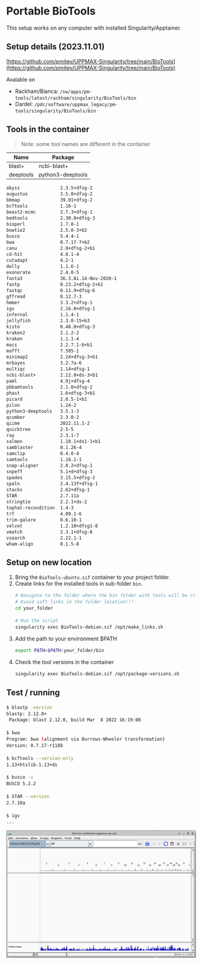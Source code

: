 # Portable BioTools

This setup works on any computer with installed Singularity/Apptainer.


## Setup details (2023.11.01)

[https://github.com/pmitev/UPPMAX-Singularity/tree/main/BioTools](https://github.com/pmitev/UPPMAX-Singularity/tree/main/BioTools)

Avalable on

- Rackham/Bianca: `/sw/apps/pm-tools/latest/rackham/singularity/BioTools/bin`
- Dardel: `/pdc/software/uppmax_legacy/pm-tools/singularity/BioTools/bin`


## Tools in the container
> Note: some tool names are different in the container


| Name      | Package           |
| --------  | --------          |
| blast+    | ncbi-blast+       |
| deeptools | python3-deeptools |



```
abyss               2.3.5+dfsg-2
augustus            3.5.0+dfsg-2
bbmap               39.01+dfsg-2
bcftools            1.16-1
beast2-mcmc         2.7.3+dfsg-1
bedtools            2.30.0+dfsg-3
bioperl             1.7.8-1
bowtie2             2.5.0-3+b2
busco               5.4.4-1
bwa                 0.7.17-7+b2
canu                2.0+dfsg-2+b1
cd-hit              4.8.1-4
cutadapt            4.2-1
delly               1.1.6-1
exonerate           2.4.0-5
fasta3              36.3.8i.14-Nov-2020-1
fastp               0.23.2+dfsg-2+b1
fastqc              0.11.9+dfsg-6
gffread             0.12.7-3
hmmer               3.3.2+dfsg-1
igv                 2.16.0+dfsg-1
infernal            1.1.4-1
jellyfish           2.3.0-15+b3
kisto               0.48.0+dfsg-3
kraken2             2.1.2-2
kraken              1.1.1-4
macs                2.2.7.1-6+b1
mafft               7.505-1
minimap2            2.24+dfsg-3+b1
mrbayes             3.2.7a-6
multiqc             1.14+dfsg-1
ncbi-blast+         2.12.0+ds-3+b1
paml                4.9j+dfsg-4
pbbamtools          2.1.0+dfsg-2
phast               1.6+dfsg-3+b1
picard              2.8.5-1+b1
pilon               1.24-2
python3-deeptools   3.5.1-3
qcumber             2.3.0-2
qiime               2022.11.1-2
quicktree           2.5-5
ray                 2.3.1-7
salmon              1.10.1+ds1-1+b1
samblaster          0.1.26-4
samclip             0.4.0-4
samtools            1.16.1-1
snap-aligner        2.0.2+dfsg-1
snpeff              5.1+d+dfsg-3
spades              3.15.5+dfsg-2
spaln               2.4.13f+dfsg-1
stacks              2.62+dfsg-1
STAR                2.7.11a
stringtie           2.2.1+ds-2
tophat-recondition  1.4-3
trf                 4.09.1-6
trim-galore         0.6.10-1
velvet              1.2.10+dfsg1-8
vmatch              2.3.1+dfsg-8
vsearch             2.22.1-1
wham-align          0.1.5-8
```

    
## Setup on new location
1. Bring the `BioTools-ubuntu.sif` container to your project folder.
2. Create links for the installed tools in sub-folder `bin`.
    ```bash
    # Navigate to the folder where the bin folder with tools will be created
    # Avoid soft links in the folder location!!!
    cd your_folder
    
    # Run the script
    singularity exec BioTools-debian.sif /opt/make_links.sh
    ```
3. Add the path to your environment $PATH
    ```bash
    export PATH=$PATH:your_folder/bin
    ```
4. Check the tool versions in the container
    ```bash
    singularity exec BioTools-debian.sif /opt/package-versions.sh
    ```
## Test / running
```bash
$ blastp -version
blastp: 2.12.0+
 Package: blast 2.12.0, build Mar  8 2022 16:19:08

$ bwa 
Program: bwa (alignment via Burrows-Wheeler transformation)
Version: 0.7.17-r1188

$ bcftools --version-only
1.13+htslib-1.13+ds

$ busco -v 
BUSCO 5.2.2

$ STAR --version
2.7.10a

$ igv
...
```
![](../images/igv.png)